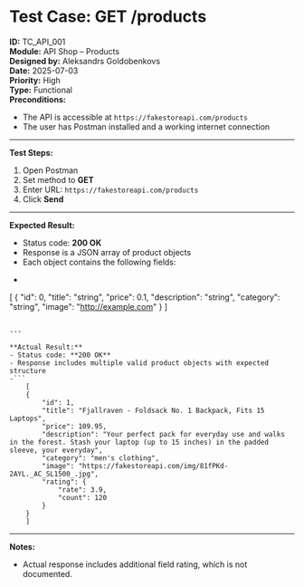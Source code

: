 # Test Case: GET /products

**ID:** TC_API_001  
**Module:** API Shop – Products  
**Designed by:** Aleksandrs Goldobenkovs  
**Date:** 2025-07-03  
**Priority:** High  
**Type:** Functional  
**Preconditions:**  
- The API is accessible at `https://fakestoreapi.com/products`  
- The user has Postman installed and a working internet connection

---

**Test Steps:**

1. Open Postman
2. Set method to **GET**
3. Enter URL: `https://fakestoreapi.com/products`
4. Click **Send**

---

**Expected Result:**  
- Status code: **200 OK**  
- Response is a JSON array of product objects  
- Each object contains the following fields:
- ```
[
  {
    "id": 0,
    "title": "string",
    "price": 0.1,
    "description": "string",
    "category": "string",
    "image": "http://example.com"
  }
]

```

---  

**Actual Result:**    
- Status code: **200 OK**    
- Response includes multiple valid product objects with expected structure
-```
    [
    {
        "id": 1,
        "title": "Fjallraven - Foldsack No. 1 Backpack, Fits 15 Laptops",
        "price": 109.95,
        "description": "Your perfect pack for everyday use and walks in the forest. Stash your laptop (up to 15 inches) in the padded sleeve, your everyday",
        "category": "men's clothing",
        "image": "https://fakestoreapi.com/img/81fPKd-2AYL._AC_SL1500_.jpg",
        "rating": {
            "rate": 3.9,
            "count": 120
        }
    }
    ]
```
---

**Notes:**  
- Actual response includes additional field rating, which is not documented.


